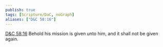 ```yaml
---
publish: true
tags: [Scripture/DaC, noGraph]
aliases: ["D&C 58:16"]
---
```

[D&C 58:16](https://churchofjesuschrist.org/study/scriptures/dc-testament/dc/58?lang=eng&id=p16#p16) Behold his mission is given unto him, and it shall not be given again.
